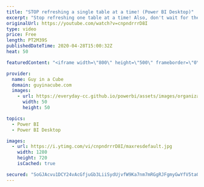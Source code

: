 ```yaml
---
title: "STOP refreshing a single table at a time! (Power BI Desktop)"
excerpt: "Stop refreshing one table at a time! Also, don't wait for the entire data model to finish refreshing. Refresh multiple tables within Power BI Desktop.  Gilbert Q's Blog: https://www.fourmoo.com/2020/04/22/how-to-refresh-selected-not-all-tables-in-power-bi-desktop/  📢 Become a member: https://guyinacu.be/membership"
originalUrl: https://youtube.com/watch?v=cnpndrrrD8I
type: video
price: Free
length: PT2M39S
publishedDateTime: 2020-04-28T15:00:32Z
heat: 50

featuredContent: "<iframe width=\"800\" height=\"500\" frameborder=\"0\" src=\"https://www.youtube.com/embed/cnpndrrrD8I\" allow=\"accelerometer; autoplay; encrypted-media; gyroscope; picture-in-picture\" allowfullscreen></iframe>"

provider:
  name: Guy in a Cube
  domain: guyinacube.com
  images:
    - url: https://everyday-cc.github.io/powerbi/assets/images/organizations/guyinacube.com-50x50.jpg
      width: 50
      height: 50

topics:
  - Power BI
  - Power BI Desktop

images:
  - url: https://i.ytimg.com/vi/cnpndrrrD8I/maxresdefault.jpg
    width: 1280
    height: 720
    isCached: true

secured: "SoGJAcvu1DCY24vAcGfjuGb3LiiSydUjvfW9Ka7nm7mRGgRJFgmyGwYfV5taQaHr0rfvkiKGyD8wm/YxpgtqpxORW0Op4UUnW7rcuWffhA1+7Lr2o9IpYiOdOxrtukSWks0hnZnQKZ69Qi2GuIyKntYfeOpXy2+SsD1LMByTaZo1uMxzDYOuO/HIuHYHvn7gG+Tz3pLbrJLd24Kk8s2aad2so/jxpusQceBuxLQZ4xZmoKqkOim+nE5Kkqpgy22Gg0SPeXdIachLzLIWVKUEU5zElKck/4AKMk2al48aYHQRR/6dFm4ZsZ54l0ZgNwca7ZOMrp3T5msf+OsH5EECTTl0nPPuhgvUyvt9415y6Zvy4+2NwaX7to8NTMG0ueojo4lJMA7p0DHP8AgXKbmwzQDo4+9jQuJjD/+yGPVhRps=;wWnZlU70m6c8PgUaWwbPLA=="
---
```


